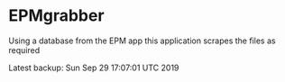 # EPMgrabber
Using a database from the EPM app this application scrapes the files as required


Latest backup: Sun Sep 29 17:07:01 UTC 2019
